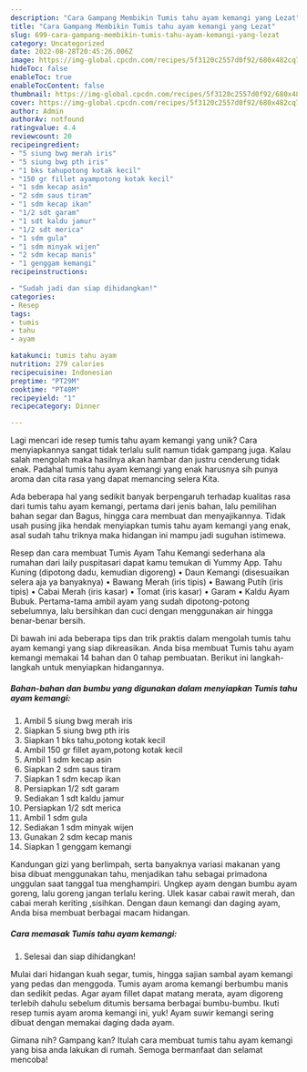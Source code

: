 ```yaml
---
description: "Cara Gampang Membikin Tumis tahu ayam kemangi yang Lezat"
title: "Cara Gampang Membikin Tumis tahu ayam kemangi yang Lezat"
slug: 699-cara-gampang-membikin-tumis-tahu-ayam-kemangi-yang-lezat
category: Uncategorized
date: 2022-08-28T20:45:26.006Z
image: https://img-global.cpcdn.com/recipes/5f3120c2557d0f92/680x482cq70/tumis-tahu-ayam-kemangi-foto-resep-utama.jpg
hideToc: false
enableToc: true
enableTocContent: false
thumbnail: https://img-global.cpcdn.com/recipes/5f3120c2557d0f92/680x482cq70/tumis-tahu-ayam-kemangi-foto-resep-utama.jpg
cover: https://img-global.cpcdn.com/recipes/5f3120c2557d0f92/680x482cq70/tumis-tahu-ayam-kemangi-foto-resep-utama.jpg
author: Admin
authorAv: notfound
ratingvalue: 4.4
reviewcount: 20
recipeingredient:
- "5 siung bwg merah iris"
- "5 siung bwg pth iris"
- "1 bks tahupotong kotak kecil"
- "150 gr fillet ayampotong kotak kecil"
- "1 sdm kecap asin"
- "2 sdm saus tiram"
- "1 sdm kecap ikan"
- "1/2 sdt garam"
- "1 sdt kaldu jamur"
- "1/2 sdt merica"
- "1 sdm gula"
- "1 sdm minyak wijen"
- "2 sdm kecap manis"
- "1 genggam kemangi"
recipeinstructions:

- "Sudah jadi dan siap dihidangkan!"
categories:
- Resep
tags:
- tumis
- tahu
- ayam

katakunci: tumis tahu ayam 
nutrition: 279 calories
recipecuisine: Indonesian
preptime: "PT29M"
cooktime: "PT40M"
recipeyield: "1"
recipecategory: Dinner

---
```





Lagi mencari ide resep tumis tahu ayam kemangi yang unik? Cara menyiapkannya sangat tidak terlalu sulit namun tidak gampang juga. Kalau salah mengolah maka hasilnya akan hambar dan justru cenderung tidak enak. Padahal tumis tahu ayam kemangi yang enak harusnya sih punya aroma dan cita rasa yang dapat memancing selera Kita.





Ada beberapa hal yang sedikit banyak berpengaruh terhadap kualitas rasa dari tumis tahu ayam kemangi, pertama dari jenis bahan, lalu pemilihan bahan segar dan Bagus, hingga cara membuat dan menyajikannya. Tidak usah pusing jika hendak menyiapkan tumis tahu ayam kemangi yang enak,      asal sudah tahu triknya maka hidangan ini mampu jadi suguhan istimewa.














Resep dan cara membuat Tumis Ayam Tahu Kemangi sederhana ala rumahan dari laily puspitasari dapat kamu temukan di Yummy App. Tahu Kuning (dipotong dadu, kemudian digoreng) • Daun Kemangi (disesuaikan selera aja ya banyaknya) • Bawang Merah (iris tipis) • Bawang Putih (iris tipis) • Cabai Merah (iris kasar) • Tomat (iris kasar) • Garam • Kaldu Ayam Bubuk. Pertama-tama ambil ayam yang sudah dipotong-potong sebelumnya, lalu bersihkan dan cuci dengan menggunakan air hingga benar-benar bersih.






Di bawah ini ada beberapa tips dan trik praktis dalam mengolah tumis tahu ayam kemangi yang siap dikreasikan. Anda bisa membuat Tumis tahu ayam kemangi memakai 14 bahan dan 0 tahap pembuatan. Berikut ini langkah-langkah untuk menyiapkan hidangannya.

<!--inarticleads1-->

##### Bahan-bahan dan bumbu yang digunakan dalam menyiapkan Tumis tahu ayam kemangi:

1. Ambil 5 siung bwg merah iris
1. Siapkan 5 siung bwg pth iris
1. Siapkan 1 bks tahu,potong kotak kecil
1. Ambil 150 gr fillet ayam,potong kotak kecil
1. Ambil 1 sdm kecap asin
1. Siapkan 2 sdm saus tiram
1. Siapkan 1 sdm kecap ikan
1. Persiapkan 1/2 sdt garam
1. Sediakan 1 sdt kaldu jamur
1. Persiapkan 1/2 sdt merica
1. Ambil 1 sdm gula
1. Sediakan 1 sdm minyak wijen
1. Gunakan 2 sdm kecap manis
1. Siapkan 1 genggam kemangi


Kandungan gizi yang berlimpah, serta banyaknya variasi makanan yang bisa dibuat menggunakan tahu, menjadikan tahu sebagai primadona unggulan saat tanggal tua menghampiri. Ungkep ayam dengan bumbu ayam goreng, lalu goreng jangan terlalu kering. Ulek kasar cabai rawit merah, dan cabai merah keriting ,sisihkan. Dengan daun kemangi dan daging ayam, Anda bisa membuat berbagai macam hidangan. 

<!--inarticleads2-->

##### Cara memasak Tumis tahu ayam kemangi:


1. Selesai dan siap dihidangkan!

Mulai dari hidangan kuah segar, tumis, hingga sajian sambal ayam kemangi yang pedas dan menggoda. Tumis ayam aroma kemangi berbumbu manis dan sedikit pedas. Agar ayam fillet dapat matang merata, ayam digoreng terlebih dahulu sebelum ditumis bersama berbagai bumbu-bumbu. Ikuti resep tumis ayam aroma kemangi ini, yuk! Ayam suwir kemangi sering dibuat dengan memakai daging dada ayam. 

Gimana nih? Gampang kan? Itulah cara membuat tumis tahu ayam kemangi yang bisa anda lakukan di rumah. Semoga bermanfaat dan selamat mencoba!
